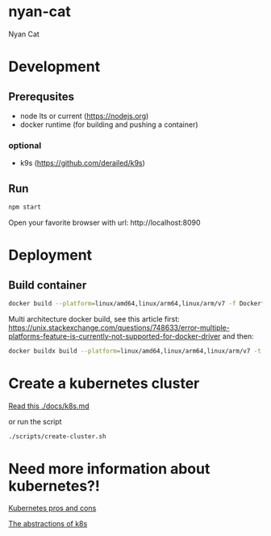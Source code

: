 # nyan-cat

Nyan Cat

# Development

## Prerequsites

- node lts or current (https://nodejs.org)
- docker runtime (for building and pushing a container)

### optional

- k9s (https://github.com/derailed/k9s)

## Run

```bash
npm start
```

Open your favorite browser with url: http://localhost:8090

# Deployment

## Build container

```bash
docker build --platform=linux/amd64,linux/arm64,linux/arm/v7 -f Dockerfile -t rogerwesterbo/nyan-cat:<0.0.8> .
```

Multi architecture docker build, see this article first: https://unix.stackexchange.com/questions/748633/error-multiple-platforms-feature-is-currently-not-supported-for-docker-driver
and then:

```bash
docker buildx build --platform=linux/amd64,linux/arm64,linux/arm/v7 -t rogerwesterbo/nyan-cat:<0.0.8> --output type=docker .
```

# Create a kubernetes cluster

[Read this ./docs/k8s.md](./docs/k8s.md)

or run the script

```bash
./scripts/create-cluster.sh
```

# Need more information about kubernetes?!

[Kubernetes pros and cons](./docs/kubernetes.md)

[The abstractions of k8s](./docs/k8s_abstractions.md)
